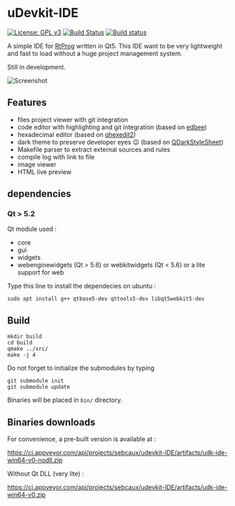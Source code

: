 # uDevkit-IDE

[![License: GPL v3](https://img.shields.io/badge/License-GPL%20v3-blue.svg)](http://www.gnu.org/licenses/gpl-3.0)
[![Build Status](https://travis-ci.org/UniSwarm/uDevkit-IDE.svg?branch=master)](https://travis-ci.org/UniSwarm/uDevkit-IDE)
[![Build status](https://ci.appveyor.com/api/projects/status/7ts34vord4jnooub?svg=true)](https://ci.appveyor.com/project/sebcaux/udevkit-ide)

A simple IDE for [RtProg](https://github.com/UniSwarm/rtprog) written in Qt5. This IDE want to be very lightweight and fast to load without a huge project management system.

Still in development.

![Screenshot](screenshot_rtide.png)

## Features

* files project viewer with git integration
* code editor with highlighting and git integration (based on [edbee](https://github.com/edbee/edbee-lib))
* hexadecimal editor (based on [qhexedit2](https://github.com/Simsys/qhexedit2))
* dark theme to preserve developer eyes :wink: (based on [QDarkStyleSheet](https://github.com/ColinDuquesnoy/QDarkStyleSheet))
* Makefile parser to extract external sources and rules
* compile log with link to file
* image viewer
* HTML live preview

## dependencies
### Qt > 5.2

Qt module used :

- core
- gui
- widgets
- webenginewidgets (Qt > 5.6) or webkitwidgets (Qt < 5.6) or a lite support for web

Type this line to install the dependecies on ubuntu :

```
sudo apt install g++ qtbase5-dev qttools5-dev libqt5webkit5-dev 
```

## Build

```
mkdir build
cd build
qmake ../src/
make -j 4 
```

Do not forget to initialize the submodules by typing

```
git submodule init
git submodule update
```

Binaries will be placed in `bin/` directory.

## Binaries downloads

For convenience, a pre-built version is available at :

https://ci.appveyor.com/api/projects/sebcaux/udevkit-IDE/artifacts/udk-ide-win64-v0-nodll.zip

Without Qt DLL (very lite) :

https://ci.appveyor.com/api/projects/sebcaux/udevkit-IDE/artifacts/udk-ide-win64-v0.zip
